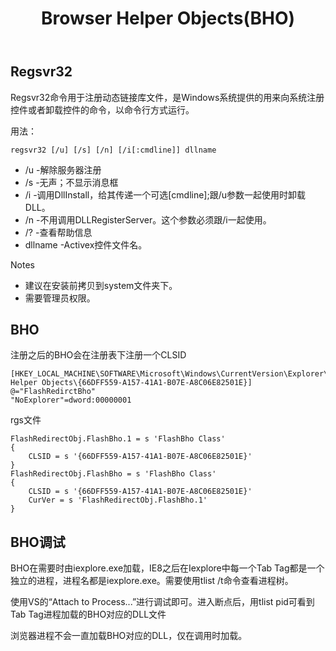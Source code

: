 ﻿---
layout: blog-post
title: "Browser Helper Objects(BHO)"
excerpt: "Browser Helper Objects(BHO)"
location: "Shenzhen NanShan"
time: 11:46 PM
category: BHO
tags:
- Windows
- BHO
---

## Regsvr32 ##

Regsvr32命令用于注册动态链接库文件，是Windows系统提供的用来向系统注册控件或者卸载控件的命令，以命令行方式运行。

用法：
	
	regsvr32 [/u] [/s] [/n] [/i[:cmdline]] dllname

+   /u -解除服务器注册
+   /s -无声；不显示消息框
+   /i -调用DllInstall，给其传递一个可选[cmdline];跟/u参数一起使用时卸载DLL。
+   /n -不用调用DLLRegisterServer。这个参数必须跟/i一起使用。
+   /? -查看帮助信息
+   dllname -Activex控件文件名。

Notes
+   建议在安装前拷贝到system文件夹下。
+   需要管理员权限。

## BHO ##

注册之后的BHO会在注册表下注册一个CLSID

	[HKEY_LOCAL_MACHINE\SOFTWARE\Microsoft\Windows\CurrentVersion\Explorer\Browser Helper Objects\{66DFF559-A157-41A1-B07E-A8C06E82501E}]
	@="FlashRedirctBho"
	"NoExplorer"=dword:00000001

rgs文件

	FlashRedirectObj.FlashBho.1 = s 'FlashBho Class'
	{
		CLSID = s '{66DFF559-A157-41A1-B07E-A8C06E82501E}'
	}
	FlashRedirectObj.FlashBho = s 'FlashBho Class'
	{
		CLSID = s '{66DFF559-A157-41A1-B07E-A8C06E82501E}'
		CurVer = s 'FlashRedirectObj.FlashBho.1'
	}

## BHO调试 ##

BHO在需要时由iexplore.exe加载，IE8之后在Iexplore中每一个Tab Tag都是一个独立的进程，进程名都是iexplore.exe。需要使用tlist /t命令查看进程树。

使用VS的“Attach to Process...”进行调试即可。进入断点后，用tlist pid可看到Tab Tag进程加载的BHO对应的DLL文件

浏览器进程不会一直加载BHO对应的DLL，仅在调用时加载。

















